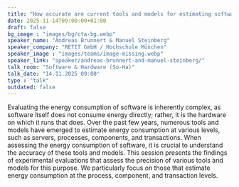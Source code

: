 ```yaml
---
title: "How accurate are current tools and models for estimating software energy consumption? 🇬🇧"
date: 2025-11-14T09:00:00+01:00
draft: false
bg_image : "images/bg/cta-bg.webp"
speaker_name: "Andreas Brunnert & Manuel Steinberg"
speaker_company: "RETIT GmbH / Hochschule München"
speaker_image : "images/teams/image-missing.webp"
speaker_link: "speaker/andreas-brunnert-and-manuel-steinberg/"
talk_room: "Software & Hardware (So-Ha)"
talk_date: "14.11.2025 09:00"
type : "talk"
outdated: false
---
```


Evaluating the energy consumption of software is inherently complex, as software itself does not consume energy directly; rather, it is the hardware on which it runs that does. Over the past few years, numerous tools and models have emerged to estimate energy consumption at various levels, such as servers, processes, components, and transactions. When assessing the energy consumption of software, it is crucial to understand the accuracy of these tools and models. This session presents the findings of experimental evaluations that assess the precision of various tools and models for this purpose. We particularly focus on those that estimate energy consumption at the process, component, and transaction levels.
